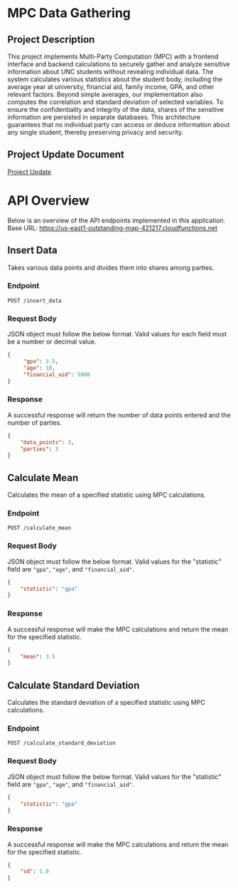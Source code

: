 # MPC Data Gathering

## Project Description
This project implements Multi-Party Computation (MPC) with a frontend interface and backend calculations to securely gather and analyze sensitive information about UNC students without revealing individual data. The system calculates various statistics about the student body, including the average year at university, financial aid, family income, GPA, and other relevant factors. Beyond simple averages, our implementation also computes the correlation and standard deviation of selected variables. To ensure the confidentiality and integrity of the data, shares of the sensitive information are persisted in separate databases. This architecture guarantees that no individual party can access or deduce information about any single student, thereby preserving privacy and security.

## Project Update Document
[Project Update](https://github.com/adamdoyle630/comp590-mpc-final/blob/main/Project_Update_Template/project_template.tex)

# API Overview

Below is an overview of the API endpoints implemented in this application. 
Base URL: https://us-east1-outstanding-map-421217.cloudfunctions.net

## Insert Data
Takes various data points and divides them into shares among parties.

### Endpoint
`POST /insert_data`

### Request Body
JSON object must follow the below format. Valid values for each field must be a number or decimal value.

```json
{
     "gpa": 3.5,
	 "age": 18,
     "financial_aid": 5000
}
```

### Response
A successful response will return the number of data points entered and the number of parties. 

```json
{
	"data_points": 3,
	"parties": 3
}
```

## Calculate Mean
Calculates the mean of a specified statistic using MPC calculations.

### Endpoint
`POST /calculate_mean`

### Request Body
JSON object must follow the below format. Valid values for the "statistic" field are `"gpa"`, `"age"`, and `"financial_aid"`.

```json
{
    "statistic": "gpa"
}
```

### Response

A successful response will make the MPC calculations and return the mean for the specified statistic.

```json
{
    "mean": 3.5
}
```

## Calculate Standard Deviation
Calculates the standard deviation of a specified statistic using MPC calculations.

### Endpoint
`POST /calculate_standard_deviation`

### Request Body
JSON object must follow the below format. Valid values for the "statistic" field are `"gpa"`, `"age"`, and `"financial_aid"`.

```json
{
    "statistic": "gpa"
}
```

### Response

A successful response will make the MPC calculations and return the mean for the specified statistic.

```json
{
    "sd": 1.0
}
